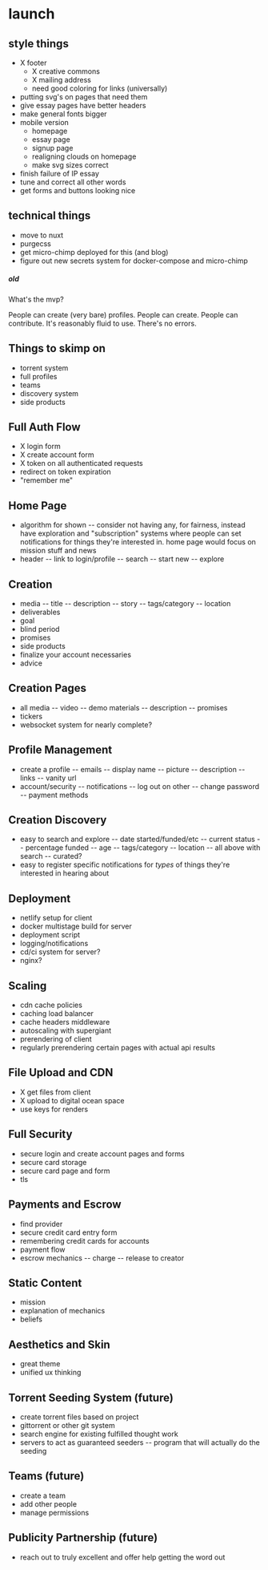 # launch

## style things
- X footer
	- X creative commons
	- X mailing address
	- need good coloring for links (universally)
- putting svg's on pages that need them
- give essay pages have better headers
- make general fonts bigger
- mobile version
	- homepage
	- essay page
	- signup page
	- realigning clouds on homepage
	- make svg sizes correct
- finish failure of IP essay
- tune and correct all other words
- get forms and buttons looking nice

## technical things
- move to nuxt
- purgecss
- get micro-chimp deployed for this (and blog)
- figure out new secrets system for docker-compose and micro-chimp


##### old
What's the mvp?

People can create (very bare) profiles.
People can create.
People can contribute.
It's reasonably fluid to use.
There's no errors.

## Things to skimp on
- torrent system
- full profiles
- teams
- discovery system
- side products


## Full Auth Flow
- X login form
- X create account form
- X token on all authenticated requests
- redirect on token expiration
- "remember me"

## Home Page
- algorithm for shown
-- consider not having any, for fairness, instead have exploration and "subscription" systems where people can set notifications for things they're interested in. home page would focus on mission stuff and news
- header
-- link to login/profile
-- search
-- start new
-- explore

## Creation
- media
-- title
-- description
-- story
-- tags/category
-- location
- deliverables
- goal
- blind period
- promises
- side products
- finalize your account necessaries
- advice

## Creation Pages
- all media
-- video
-- demo materials
-- description
-- promises
- tickers
- websocket system for nearly complete?

## Profile Management
- create a profile
-- emails
-- display name
-- picture
-- description
-- links
-- vanity url
- account/security
-- notifications
-- log out on other
-- change password
-- payment methods

## Creation Discovery
- easy to search and explore
-- date started/funded/etc
-- current status
-- percentage funded
-- age
-- tags/category
-- location
-- all above with search
-- curated?
- easy to register specific notifications for *types* of things they're interested in hearing about

## Deployment
- netlify setup for client
- docker multistage build for server
- deployment script
- logging/notifications
- cd/ci system for server?
- nginx?

## Scaling
- cdn cache policies
- caching load balancer
- cache headers middleware
- autoscaling with supergiant
- prerendering of client
- regularly prerendering certain pages with actual api results

## File Upload and CDN
- X get files from client
- X upload to digital ocean space
- use keys for renders

## Full Security
- secure login and create account pages and forms
- secure card storage
- secure card page and form
- tls

## Payments and Escrow
- find provider
- secure credit card entry form
- remembering credit cards for accounts
- payment flow
- escrow mechanics
-- charge
-- release to creator

## Static Content
- mission
- explanation of mechanics
- beliefs

## Aesthetics and Skin
- great theme
- unified ux thinking

## Torrent Seeding System (future)
- create torrent files based on project
- gittorrent or other git system
- search engine for existing fulfilled thought work
- servers to act as guaranteed seeders
-- program that will actually do the seeding

## Teams (future)
- create a team
- add other people
- manage permissions

## Publicity Partnership (future)
- reach out to truly excellent and offer help getting the word out
